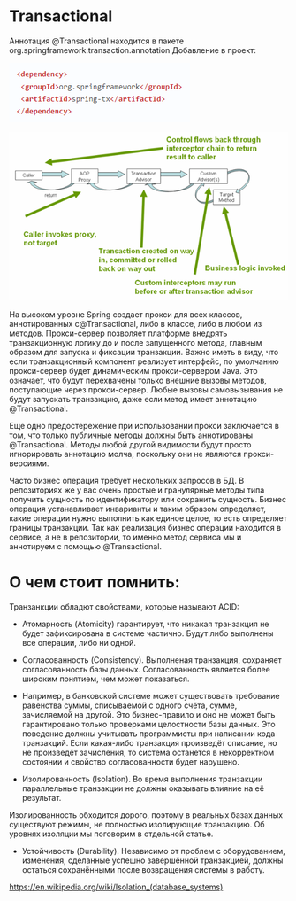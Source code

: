 # Transactional

Аннотация @Transactional находится в пакете org.springframework.transaction.annotation
Добавление в проект:

![img.png](img.png)


![img_1.png](img_1.png)

На высоком уровне Spring создает прокси для всех классов, аннотированных с@Transactional, либо в классе, либо в любом из методов. Прокси-сервер позволяет платформе внедрять транзакционную логику до и после запущенного метода, главным образом для запуска и фиксации транзакции.
Важно иметь в виду, что если транзакционный компонент реализует интерфейс, по умолчанию прокси-сервер будет динамическим прокси-сервером Java. Это означает, что будут перехвачены только внешние вызовы методов, поступающие через прокси-сервер. Любые вызовы самовызывания не будут запускать транзакцию, даже если метод имеет аннотацию @Transactional.

Еще одно предостережение при использовании прокси заключается в том, что только публичные методы должны быть аннотированы @Transactional. Методы любой другой видимости будут просто игнорировать аннотацию молча, поскольку они не являются прокси-версиями.

Часто бизнес операция требует нескольких запросов в БД. В репозиториях же у вас очень простые и гранулярные методы типа получить сущность по идентификатору или сохранить сущность. Бизнес операция устанавливает инварианты и таким образом определяет, какие операции нужно выполнить как единое целое, то есть определяет границы транзакции. Так как реализация бизнес операции находится в сервисе, а не в репозитории, то именно метод сервиса мы и аннотируем с помощью @Transactional.

# О чем стоит помнить:

Транзанкции обладют свойствами, которые называют ACID:

- Атомарность (Atomicity) гарантирует, что никакая транзакция не будет зафиксирована в системе частично. Будут либо выполнены все операции, либо ни одной.

- Согласованность (Consistency). Выполненая транзакция, сохраняет согласованность базы данных. Согласованность является более широким понятием, чем может показаться.

- Например, в банковской системе может существовать требование равенства суммы, списываемой с одного счёта, сумме, зачисляемой на другой. Это бизнес-правило и оно не может быть гарантировано только проверками целостности базы данных. Это поведение должны учитывать программисты при написании кода транзакций. Если какая-либо транзакция произведёт списание, но не произведёт зачисления, то система останется в некорректном состоянии и свойство согласованности будет нарушено.

- Изолированность (Isolation). Во время выполнения транзакции параллельные транзакции не должны оказывать влияние на её результат.

Изолированность обходится дорого, поэтому в реальных базах данных существуют режимы, не полностью изолирующие транзакцию. Об уровнях изоляции мы поговорим в отдельной статье.

- Устойчивость (Durability). Независимо от проблем с оборудованием, изменения, сделанные успешно завершённой транзакцией, должны остаться сохранёнными после возвращения системы в работу.



https://en.wikipedia.org/wiki/Isolation_(database_systems)
